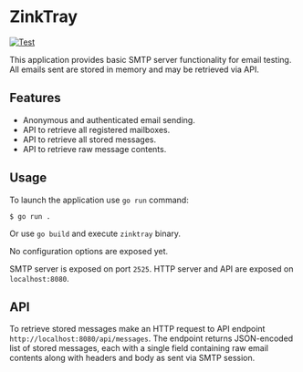 # ZinkTray

[![Test](https://github.com/kaero598/zinktray/actions/workflows/go.yml/badge.svg)](https://github.com/kaero598/zinktray/actions/workflows/go.yml)

This application provides basic SMTP server functionality for email testing.
All emails sent are stored in memory and may be retrieved via API.

## Features

* Anonymous and authenticated email sending.
* API to retrieve all registered mailboxes.
* API to retrieve all stored messages.
* API to retrieve raw message contents.

## Usage

To launch the application use `go run` command:

```shell
$ go run .
```

Or use `go build` and execute `zinktray` binary.

No configuration options are exposed yet.

SMTP server is exposed on port `2525`. HTTP server and API are exposed on `localhost:8080`.

## API

To retrieve stored messages make an HTTP request to API endpoint `http://localhost:8080/api/messages`. The endpoint returns JSON-encoded list of stored messages, each with a single field containing raw email contents along with headers and body as sent via SMTP session.
